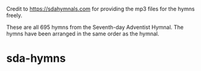 Credit to https://sdahymnals.com for providing the mp3 files for the hymns freely.

These are all 695 hymns from the Seventh-day Adventist Hymnal. The hymns have been arranged in the same order as the hymnal.
# sda-hymns
